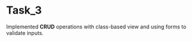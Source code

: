 
# Task_3
Implemented **CRUD** operations with class-based view and using forms to validate inputs.

